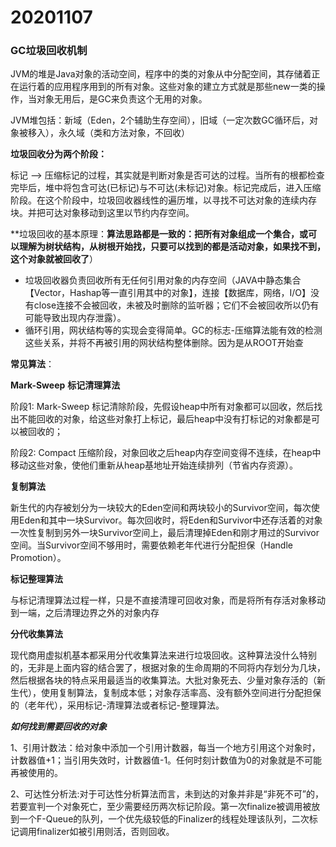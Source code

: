 # 20201107

### GC垃圾回收机制

 JVM的堆是Java对象的活动空间，程序中的类的对象从中分配空间，其存储着正在运行着的应用程序用到的所有对象。这些对象的建立方式就是那些new一类的操作，当对象无用后，是GC来负责这个无用的对象。

JVM堆包括：新域（Eden，2个辅助生存空间），旧域（一定次数GC循环后，对象被移入），永久域（类和方法对象，不回收）

**垃圾回收分为两个阶段：**

标记 --> 压缩标记的过程，其实就是判断对象是否可达的过程。当所有的根都检查完毕后，堆中将包含可达(已标记)与不可达(未标记)对象。标记完成后，进入压缩阶段。在这个阶段中，垃圾回收器线性的遍历堆，以寻找不可达对象的连续内存块。并把可达对象移动到这里以节约内存空间。

**垃圾回收的基本原理：**算法思路都是一致的：把所有对象组成一个集合，或可以理解为树状结构，从树根开始找，只要可以找到的都是活动对象，如果找不到，这个对象就被回收了**）

+ 垃圾回收器负责回收所有无任何引用对象的内存空间（JAVA中静态集合【Vector，Hashap等一直引用其中的对象】，连接【数据库，网络，I/O】没有close连接不会被回收，未被及时删除的监听器；它们不会被回收所以仍有可能导致出现内存泄露）。
+ 循环引用，网状结构等的实现会变得简单。GC的标志-压缩算法能有效的检测这些关系，并将不再被引用的网状结构整体删除。因为是从ROOT开始查

**常见算法**：

**Mark-Sweep** **标记清理算法**

阶段1: Mark-Sweep 标记清除阶段，先假设heap中所有对象都可以回收，然后找出不能回收的对象，给这些对象打上标记，最后heap中没有打标记的对象都是可以被回收的；

阶段2: Compact 压缩阶段，对象回收之后heap内存空间变得不连续，在heap中移动这些对象，使他们重新从heap基地址开始连续排列（节省内存资源）。

**复制算法**

新生代的内存被划分为一块较大的Eden空间和两块较小的Survivor空间，每次使用Eden和其中一块Survivor。每次回收时，将Eden和Survivor中还存活着的对象一次性复制到另外一块Survivor空间上，最后清理掉Eden和刚才用过的Survivor空间。当Survivor空间不够用时，需要依赖老年代进行分配担保（Handle Promotion）。

**标记整理算法**

与标记清理算法过程一样，只是不直接清理可回收对象，而是将所有存活对象移动到一端，之后清理边界之外的对象内存

**分代收集算法**

 现代商用虚拟机基本都采用分代收集算法来进行垃圾回收。这种算法没什么特别的，无非是上面内容的结合罢了，根据对象的生命周期的不同将内存划分为几块，然后根据各块的特点采用最适当的收集算法。大批对象死去、少量对象存活的（新生代），使用复制算法，复制成本低；对象存活率高、没有额外空间进行分配担保的（老年代），采用标记-清理算法或者标记-整理算法。

***如何找到需要回收的对象***

1、引用计数法：给对象中添加一个引用计数器，每当一个地方引用这个对象时，计数器值+1；当引用失效时，计数器值-1。任何时刻计数值为0的对象就是不可能再被使用的。

2、可达性分析法:对于可达性分析算法而言，未到达的对象并非是“非死不可”的，若要宣判一个对象死亡，至少需要经历两次标记阶段。第一次finalize被调用被放到一个F-Queue的队列，一个优先级较低的Finalizer的线程处理该队列，二次标记调用finalizer如被引用则活，否则回收。

